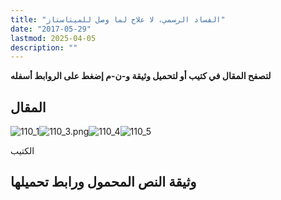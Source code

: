 ```yaml
---
title: "الفساد الرسمي، لا علاج لما وصل للميتاستاز"
date: "2017-05-29"
lastmod: 2025-04-05
description: ""
---
```

**لتصفح المقال في كتيب أو لتحميل وثيقة و-ن-م إضغط على الروابط أسفله**

## المقال

![110_1](https://abouyaarebmarzouki.wordpress.com/wp-content/uploads/2017/05/110_113.png?w=648)![110_3.png](https://abouyaarebmarzouki.wordpress.com/wp-content/uploads/2017/05/110_315.png?w=648)![110_4](https://abouyaarebmarzouki.wordpress.com/wp-content/uploads/2017/05/110_414.png?w=648)![110_5](https://abouyaarebmarzouki.wordpress.com/wp-content/uploads/2017/05/110_513.png?w=648)

الكتيب

## وثيقة النص المحمول ورابط تحميلها

###
